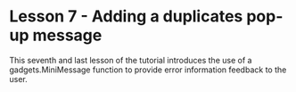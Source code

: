Lesson 7 - Adding a duplicates pop-up message
==============================================

This seventh and last lesson of the tutorial introduces the use of a gadgets.MiniMessage function to provide error information feedback to the user.
